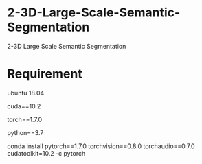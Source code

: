 # 2-3D-Large-Scale-Semantic-Segmentation
2-3D Large Scale Semantic Segmentation


# Requirement

ubuntu 18.04

cuda==10.2

torch==1.7.0

python==3.7

conda install pytorch==1.7.0 torchvision==0.8.0 torchaudio==0.7.0 cudatoolkit=10.2 -c pytorch
